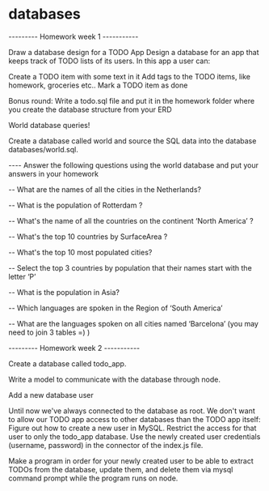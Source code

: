 # databases

--------- Homework week 1 -----------

Draw a database design for a TODO App
Design a database for an app that keeps track of TODO lists of its users. In this app a user can:

Create a TODO item with some text in it
Add tags to the TODO items, like homework, groceries etc..
Mark a TODO item as done


Bonus round:
Write a todo.sql file and put it in the homework folder where you create the database structure from your ERD


World database queries!

Create a database called world and source the SQL data into the database databases/world.sql.

---- Answer the following questions using the world database and put your answers in your homework

-- What are the names of all the cities in the Netherlands?

-- What is the population of Rotterdam ?

-- What's the name of all the countries on the continent ‘North America’ ?

-- What's the top 10 countries by SurfaceArea ?

-- What's the top 10 most populated cities?

-- Select the top 3 countries by population that their names start with the letter ‘P’

-- What is the population in Asia?

-- Which languages are spoken in the Region of ‘South America’

-- What are the languages spoken on all cities named ‘Barcelona’ (you may need to join 3 tables =) )





--------- Homework week 2 -----------

Create a database called todo_app.

Write a model to communicate with the database through node.
 
Add a new database user

Until now we've always connected to the database as root. 
We don't want to allow our TODO app access to other databases than the TODO app itself:
Figure out how to create a new user in MySQL.
Restrict the access for that user to only the todo_app database.
Use the newly created user credentials (username, password) in the connector of the index.js file.

Make a program in order for your newly created user to be able to extract TODOs from the database, update them, and delete them via mysql command prompt while the program runs on node.


